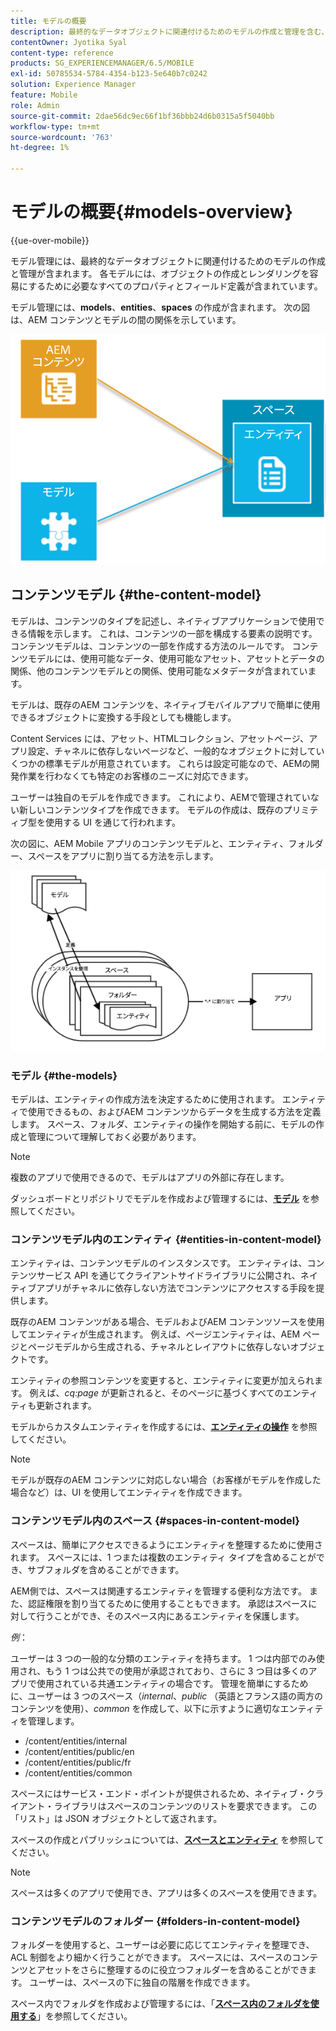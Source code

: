 ```yaml
---
title: モデルの概要
description: 最終的なデータオブジェクトに関連付けるためのモデルの作成と管理を含む、モデル管理の使用方法を説明します。
contentOwner: Jyotika Syal
content-type: reference
products: SG_EXPERIENCEMANAGER/6.5/MOBILE
exl-id: 50785534-5784-4354-b123-5e640b7c0242
solution: Experience Manager
feature: Mobile
role: Admin
source-git-commit: 2dae56dc9ec66f1bf36bbb24d6b0315a5f5040bb
workflow-type: tm+mt
source-wordcount: '763'
ht-degree: 1%

---
```


# モデルの概要{#models-overview}

{{ue-over-mobile}}

モデル管理には、最終的なデータオブジェクトに関連付けるためのモデルの作成と管理が含まれます。 各モデルには、オブジェクトの作成とレンダリングを容易にするために必要なすべてのプロパティとフィールド定義が含まれています。

モデル管理には、**models**、**entities**、**spaces** の作成が含まれます。 次の図は、AEM コンテンツとモデルの間の関係を示しています。

![chlimage_1-81](assets/chlimage_1-81.png)

## コンテンツモデル {#the-content-model}

モデルは、コンテンツのタイプを記述し、ネイティブアプリケーションで使用できる情報を示します。 これは、コンテンツの一部を構成する要素の説明です。 コンテンツモデルは、コンテンツの一部を作成する方法のルールです。 コンテンツモデルには、使用可能なデータ、使用可能なアセット、アセットとデータの関係、他のコンテンツモデルとの関係、使用可能なメタデータが含まれています。

モデルは、既存のAEM コンテンツを、ネイティブモバイルアプリで簡単に使用できるオブジェクトに変換する手段としても機能します。

Content Services には、アセット、HTMLコレクション、アセットページ、アプリ設定、チャネルに依存しないページなど、一般的なオブジェクトに対していくつかの標準モデルが用意されています。 これらは設定可能なので、AEMの開発作業を行わなくても特定のお客様のニーズに対応できます。

ユーザーは独自のモデルを作成できます。 これにより、AEMで管理されていない新しいコンテンツタイプを作成できます。 モデルの作成は、既存のプリミティブ型を使用する UI を通じて行われます。

次の図に、AEM Mobile アプリのコンテンツモデルと、エンティティ、フォルダー、スペースをアプリに割り当てる方法を示します。

![chlimage_1-82](assets/chlimage_1-82.png)

### モデル {#the-models}

モデルは、エンティティの作成方法を決定するために使用されます。 エンティティで使用できるもの、およびAEM コンテンツからデータを生成する方法を定義します。 スペース、フォルダ、エンティティの操作を開始する前に、モデルの作成と管理について理解しておく必要があります。

>[!NOTE]
>
>複数のアプリで使用できるので、モデルはアプリの外部に存在します。
>

ダッシュボードとリポジトリでモデルを作成および管理するには、**[モデル](/help/mobile/administer-mobile-apps.md)** を参照してください。

### コンテンツモデル内のエンティティ {#entities-in-content-model}

エンティティは、コンテンツモデルのインスタンスです。 エンティティは、コンテンツサービス API を通じてクライアントサイドライブラリに公開され、ネイティブアプリがチャネルに依存しない方法でコンテンツにアクセスする手段を提供します。

既存のAEM コンテンツがある場合、モデルおよびAEM コンテンツソースを使用してエンティティが生成されます。 例えば、ページエンティティは、AEM ページとページモデルから生成される、チャネルとレイアウトに依存しないオブジェクトです。

エンティティの参照コンテンツを変更すると、エンティティに変更が加えられます。 例えば、*cq:page* が更新されると、そのページに基づくすべてのエンティティも更新されます。

モデルからカスタムエンティティを作成するには、**[エンティティの操作](/help/mobile/spaces-and-entities.md)** を参照してください。

>[!NOTE]
>
>モデルが既存のAEM コンテンツに対応しない場合（お客様がモデルを作成した場合など）は、UI を使用してエンティティを作成できます。
>

### コンテンツモデル内のスペース {#spaces-in-content-model}

スペースは、簡単にアクセスできるようにエンティティを整理するために使用されます。 スペースには、1 つまたは複数のエンティティ タイプを含めることができ、サブフォルダを含めることができます。

AEM側では、スペースは関連するエンティティを管理する便利な方法です。 また、認証権限を割り当てるために使用することもできます。 承認はスペースに対して行うことができ、そのスペース内にあるエンティティを保護します。

*例*：

ユーザーは 3 つの一般的な分類のエンティティを持ちます。 1 つは内部でのみ使用され、もう 1 つは公共での使用が承認されており、さらに 3 つ目は多くのアプリで使用されている共通エンティティの場合です。 管理を簡単にするために、ユーザーは 3 つのスペース（*internal*、*public* （英語とフランス語の両方のコンテンツを使用）、*common* を作成して、以下に示すように適切なエンティティを管理します。

* /content/entities/internal
* /content/entities/public/en
* /content/entities/public/fr
* /content/entities/common

スペースにはサービス・エンド・ポイントが提供されるため、ネイティブ・クライアント・ライブラリはスペースのコンテンツのリストを要求できます。 この「リスト」は JSON オブジェクトとして返されます。

スペースの作成とパブリッシュについては、**[スペースとエンティティ](/help/mobile/spaces-and-entities.md)** を参照してください。

>[!NOTE]
>
>スペースは多くのアプリで使用でき、アプリは多くのスペースを使用できます。

### コンテンツモデルのフォルダー {#folders-in-content-model}

フォルダーを使用すると、ユーザーは必要に応じてエンティティを整理でき、ACL 制御をより細かく行うことができます。 スペースには、スペースのコンテンツとアセットをさらに整理するのに役立つフォルダーを含めることができます。 ユーザーは、スペースの下に独自の階層を作成できます。

スペース内でフォルダを作成および管理するには、「**[スペース内のフォルダを使用する](/help/mobile/spaces-and-entities.md)**」を参照してください。
